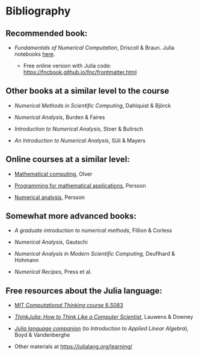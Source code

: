 # Bibliography

## Recommended book: 

- *Fundamentals of Numerical Computation*, Driscoll & Braun.
Julia notebooks [here](https://github.com/tobydriscoll/fnc-extras). 

  
  - Free online version with Julia code: https://fncbook.github.io/fnc/frontmatter.html


## Other books at a similar level to the course

- *Numerical Methods in Scientific Computing*, Dahlquist & Björck

- *Numerical Analysis*, Burden & Faires

- *Introduction to Numerical Analysis*, Stoer & Bulirsch

- *An Introduction to Numerical Analysis*, Süli & Mayers


## Online courses at a similar level:

- [Mathematical computing](http://www.maths.usyd.edu.au/u/olver/teaching/MATH3976), Olver

- [Programming for mathematical applications](http://persson.berkeley.edu/math124), Persson

- [Numerical analysis](http://persson.berkeley.edu/math128a), Persson


## Somewhat more advanced books:

- *A graduate introduction to numerical methods*, Fillion & Corless

- *Numerical Analysis*, Gautschi

- *Numerical Analysis in Modern Scientific Computing*, Deuflhard & Hohmann

- *Numerical Recipes*, Press et al.







## Free resources about the Julia language:

- [MIT *Computational Thinking* course 6.S083](https://computationalthinking.mit.edu/Spring21/)

- [*ThinkJulia: How to Think Like a Computer Scientist*](https://benlauwens.github.io/ThinkJulia.jl/latest/book.html), Lauwens & Downey

- [*Julia language companion*](http://vmls-book.stanford.edu/vmls-julia-companion.pdf) (to *Introduction to Applied Linear Algebra*), Boyd & Vandenberghe

- Other materials at https://julialang.org/learning/
